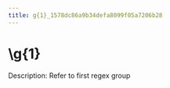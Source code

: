 ```yaml
---
title: g{1}_1578dc86a9b34defa8099f05a7206b28
---
```


# \g{1}

Description: Refer to first regex group